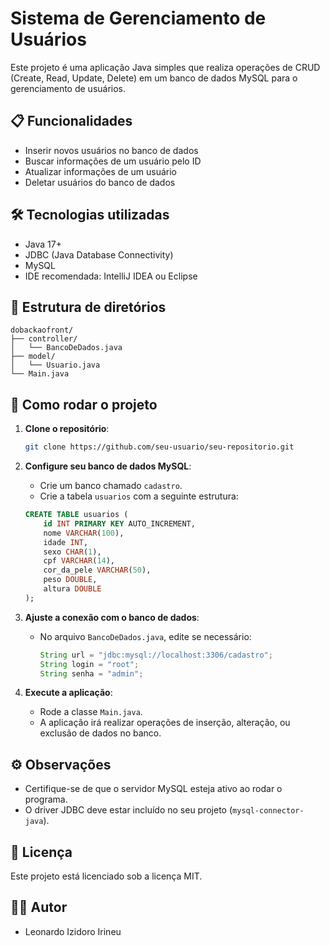 
# Sistema de Gerenciamento de Usuários

Este projeto é uma aplicação Java simples que realiza operações de CRUD (Create, Read, Update, Delete) em um banco de dados MySQL para o gerenciamento de usuários.

## 📋 Funcionalidades

- Inserir novos usuários no banco de dados
- Buscar informações de um usuário pelo ID
- Atualizar informações de um usuário
- Deletar usuários do banco de dados

## 🛠️ Tecnologias utilizadas

- Java 17+ 
- JDBC (Java Database Connectivity)
- MySQL
- IDE recomendada: IntelliJ IDEA ou Eclipse

## 📂 Estrutura de diretórios

```
dobackaofront/
├── controller/
│   └── BancoDeDados.java
├── model/
│   └── Usuario.java
└── Main.java
```

## 🚀 Como rodar o projeto

1. **Clone o repositório**:
   ```bash
   git clone https://github.com/seu-usuario/seu-repositorio.git
   ```
   
2. **Configure seu banco de dados MySQL**:
   - Crie um banco chamado `cadastro`.
   - Crie a tabela `usuarios` com a seguinte estrutura:
   
   ```sql
   CREATE TABLE usuarios (
       id INT PRIMARY KEY AUTO_INCREMENT,
       nome VARCHAR(100),
       idade INT,
       sexo CHAR(1),
       cpf VARCHAR(14),
       cor_da_pele VARCHAR(50),
       peso DOUBLE,
       altura DOUBLE
   );
   ```

3. **Ajuste a conexão com o banco de dados**:
   - No arquivo `BancoDeDados.java`, edite se necessário:
     ```java
     String url = "jdbc:mysql://localhost:3306/cadastro";
     String login = "root";
     String senha = "admin";
     ```

4. **Execute a aplicação**:
   - Rode a classe `Main.java`.
   - A aplicação irá realizar operações de inserção, alteração, ou exclusão de dados no banco.

## ⚙️ Observações

- Certifique-se de que o servidor MySQL esteja ativo ao rodar o programa.
- O driver JDBC deve estar incluído no seu projeto (`mysql-connector-java`).

## 📄 Licença

Este projeto está licenciado sob a licença MIT.

## 👨‍💻 Autor

- Leonardo Izidoro Irineu
